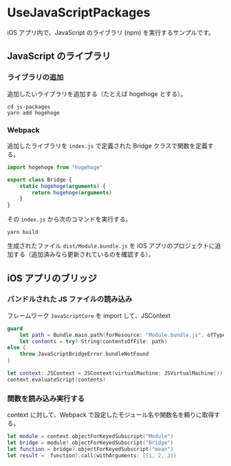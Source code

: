 UseJavaScriptPackages
==

iOS アプリ内で、JavaScript のライブラリ (npm) を実行するサンプルです。

## JavaScript のライブラリ

### ライブラリの追加

追加したいライブラリを追加する（たとえば hogehoge とする）。

```shell
cd js-packages
yarn add hogehoge
```

### Webpack

追加したライブラリを `index.js` で定義された Bridge クラスで関数を定義する。

```javascript
import hogehoge from "hogehoge"

export class Bridge {
    static hogehoge(arguments) {
        return hogehoge(arguments)
    }
}
```

その `index.js` から次のコマンドを実行する。

```shell
yarn build
```

生成されたファイル `dist/Module.bundle.js` を iOS アプリのプロジェクトに追加する（追加済みなら更新されているのを確認する）。

## iOS アプリのブリッジ

###  バンドルされた JS ファイルの読み込み

フレームワーク `JavaScriptCore` を import して、JSContext

```swift
guard
    let path = Bundle.main.path(forResource: "Module.bundle.js", ofType: nil),
    let contents = try? String(contentsOfFile: path)
else {
    throw JavaScriptBridgeError.bundleNotFound
}
        
let context: JSContext = JSContext(virtualMachine: JSVirtualMachine())
context.evaluateScript(contents)
```

### 関数を読み込み実行する

context に対して、Webpack で設定したモジュール名や関数名を頼りに取得する。

```swift
let module = context.objectForKeyedSubscript("Module")
let bridge = module?.objectForKeyedSubscript("Bridge")
let function = bridge?.objectForKeyedSubscript("mean")
let result =  function?.call(withArguments: [[1, 2, 3])
```





